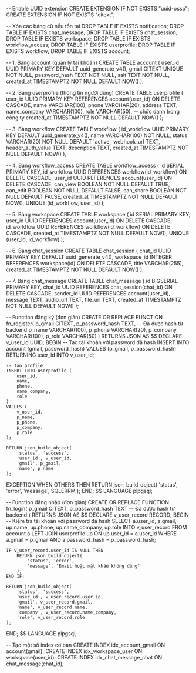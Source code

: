 -- Enable UUID extension
CREATE EXTENSION IF NOT EXISTS "uuid-ossp";
CREATE EXTENSION IF NOT EXISTS "citext";

-- Xóa các bảng cũ nếu tồn tại
DROP TABLE IF EXISTS notification;
DROP TABLE IF EXISTS chat_message;
DROP TABLE IF EXISTS chat_session;
DROP TABLE IF EXISTS workspace;
DROP TABLE IF EXISTS workflow_access;
DROP TABLE IF EXISTS userprofile;
DROP TABLE IF EXISTS workflow;
DROP TABLE IF EXISTS account;

-- 1. Bảng account (quản lý tài khoản)
CREATE TABLE account (
    user_id UUID PRIMARY KEY DEFAULT uuid_generate_v4(),
    gmail CITEXT UNIQUE NOT NULL,
    password_hash TEXT NOT NULL, 
    salt TEXT NOT NULL,
    created_at TIMESTAMPTZ NOT NULL DEFAULT NOW()
);

-- 2. Bảng userprofile (thông tin người dùng)
CREATE TABLE userprofile (
    user_id UUID PRIMARY KEY REFERENCES account(user_id) ON DELETE CASCADE,
    name VARCHAR(100),
    phone VARCHAR(20),
    address TEXT,
    name_company VARCHAR(100),
    role VARCHAR(50), -- chức danh trong công ty
    created_at TIMESTAMPTZ NOT NULL DEFAULT NOW()
);

-- 3. Bảng workflow
CREATE TABLE workflow (
    id_workflow UUID PRIMARY KEY DEFAULT uuid_generate_v4(),
    name VARCHAR(100) NOT NULL,
    status VARCHAR(20) NOT NULL DEFAULT 'active',
    webhook_url TEXT,
    header_auth_value TEXT,
    description TEXT,
    created_at TIMESTAMPTZ NOT NULL DEFAULT NOW()
);

-- 4. Bảng workflow_access
CREATE TABLE workflow_access (
    id SERIAL PRIMARY KEY,
    id_workflow UUID REFERENCES workflow(id_workflow) ON DELETE CASCADE,
    user_id UUID REFERENCES account(user_id) ON DELETE CASCADE,
    can_view BOOLEAN NOT NULL DEFAULT TRUE,
    can_edit BOOLEAN NOT NULL DEFAULT FALSE,
    can_share BOOLEAN NOT NULL DEFAULT FALSE,
    created_at TIMESTAMPTZ NOT NULL DEFAULT NOW(),
    UNIQUE (id_workflow, user_id)
);

-- 5. Bảng workspace
CREATE TABLE workspace (
    id SERIAL PRIMARY KEY,
    user_id UUID REFERENCES account(user_id) ON DELETE CASCADE,
    id_workflow UUID REFERENCES workflow(id_workflow) ON DELETE CASCADE,
    created_at TIMESTAMPTZ NOT NULL DEFAULT NOW(),
    UNIQUE (user_id, id_workflow)
);

-- 6. Bảng chat_session
CREATE TABLE chat_session (
    chat_id UUID PRIMARY KEY DEFAULT uuid_generate_v4(),
    workspace_id INTEGER REFERENCES workspace(id) ON DELETE CASCADE,
    title VARCHAR(255),
    created_at TIMESTAMPTZ NOT NULL DEFAULT NOW()
);

-- 7. Bảng chat_message
CREATE TABLE chat_message (
    id BIGSERIAL PRIMARY KEY,
    chat_id UUID REFERENCES chat_session(chat_id) ON DELETE CASCADE,
    sender_id UUID REFERENCES account(user_id),
    message TEXT,
    audio_url TEXT,
    file_url TEXT,
    created_at TIMESTAMPTZ NOT NULL DEFAULT NOW()
);

-- Function đăng ký (đơn giản)
CREATE OR REPLACE FUNCTION fn_register(
    p_gmail CITEXT,
    p_password_hash TEXT, -- Đã được hash từ backend
    p_name VARCHAR(100),
    p_phone VARCHAR(20),
    p_company VARCHAR(100),
    p_role VARCHAR(50)
)
RETURNS JSON AS $$
DECLARE
    v_user_id UUID;
BEGIN
    -- Tạo tài khoản với password đã hash
    INSERT INTO account (gmail, password_hash)
    VALUES (p_gmail, p_password_hash)
    RETURNING user_id INTO v_user_id;

    -- Tạo profile
    INSERT INTO userprofile (
        user_id,
        name,
        phone,
        name_company,
        role
    )
    VALUES (
        v_user_id,
        p_name,
        p_phone,
        p_company,
        p_role
    );

    RETURN json_build_object(
        'status', 'success',
        'user_id', v_user_id,
        'gmail', p_gmail,
        'name', p_name
    );

EXCEPTION WHEN OTHERS THEN
    RETURN json_build_object(
        'status', 'error',
        'message', SQLERRM
    );
END;
$$ LANGUAGE plpgsql;

-- Function đăng nhập (đơn giản)
CREATE OR REPLACE FUNCTION fn_login(
    p_gmail CITEXT,
    p_password_hash TEXT  -- Đã được hash từ backend
)
RETURNS JSON AS $$
DECLARE
    v_user_record RECORD;
BEGIN
    -- Kiểm tra tài khoản với password đã hash
    SELECT 
        a.user_id,
        a.gmail,
        up.name,
        up.phone,
        up.name_company,
        up.role
    INTO v_user_record
    FROM account a
    LEFT JOIN userprofile up ON up.user_id = a.user_id
    WHERE a.gmail = p_gmail 
    AND a.password_hash = p_password_hash;

    IF v_user_record.user_id IS NULL THEN
        RETURN json_build_object(
            'status', 'error',
            'message', 'Email hoặc mật khẩu không đúng'
        );
    END IF;

    RETURN json_build_object(
        'status', 'success',
        'user_id', v_user_record.user_id,
        'gmail', v_user_record.gmail,
        'name', v_user_record.name,
        'company', v_user_record.name_company,
        'role', v_user_record.role
    );
END;
$$ LANGUAGE plpgsql;

-- Tạo một số index cơ bản
CREATE INDEX idx_account_gmail ON account(gmail);
CREATE INDEX idx_workspace_user ON workspace(user_id);
CREATE INDEX idx_chat_message_chat ON chat_message(chat_id);